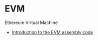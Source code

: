 # EVM
Ethereum Virtual Machine

- [Introduction to the EVM assembly code](https://github.com/dogehk/EVM/blob/master/part1.md)

